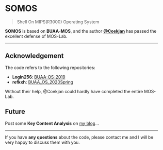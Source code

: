 SOMOS
===

> Shell On MIPS(R3000) Operating System

**SOMOS** is based on **BUAA-MOS**, and the author **[@Coekjan](https://github.com/Coekjan)** has passed the excellent defense of MOS-Lab.

---

## Acknowledgement

The code refers to the following repositories:
* **Login256**: [BUAA-OS-2019](https://github.com/login256/BUAA-OS-2019)
* **refkxh**: [BUAA_OS_2020Spring](https://github.com/refkxh/BUAA_OS_2020Spring)

Without their help, @Coekjan could hardly have completed the entire MOS-Lab.

## Future

Post some **Key Content Analysis** on [my blog](https://coekjan.cn/)...

---

If you have **any questions** about the code, please contact me and I will be very happy to discuss them with you.